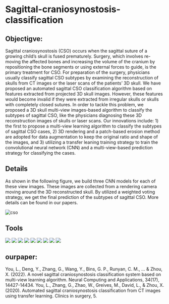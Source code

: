 # Sagittal-craniosynostosis-classification

## Objectigve:
Sagittal craniosynostosis (CSO) occurs when the sagittal suture of a growing child’s skull is fused prematurely. Surgery, which involves re-moving the affected bones and increasing the volume of the cranium by repositioning the bone segments or using external forces to guide, is the primary treatment for CSO. For preparation of the surgery, physicians usually classify sagittal CSO subtypes by examining the reconstruction of skulls from CT images or the laser scans of the patients’ 3D skull. We have proposed an automated sagittal CSO classification algorithm based on features extracted from projected 3D skull images. However, these features would become invalid if they were extracted from irregular skulls or skulls with completely closed sutures. In order to tackle this problem, we proposed a 3D skull multi-view images-based algorithm to classify the subtypes of sagittal CSO, like the physicians diagnosing these 3D reconstruction images of skulls or laser scans. Our innovations include: 1) the first to propose a multi-view learning algorithm to classify the subtypes of sagittal CSO cases, 2) 3D rendering and a patch-based erosion method are adopted for data augmentation to keep the original ratio
and shape of the images, and 3) utilizing a transfer leaning training strategy to train the convolutional neural network (CNN) and a multi-view-based prediction strategy for classifying the cases.
## Details
As shown in the following figure, we build three CNN models for each of these view images. These images are collected from a rendering camera moving around the 3D reconstructed skull. By utilized a weighted voting strategy, we get the final prediction of the subtypes of sagittal CSO. More details can be found in our papers.

![cso](https://github.com/user-attachments/assets/eeb8b331-f794-4972-80d8-d19d8917e846)

## Tools

<img src="https://img.shields.io/badge/-Tensorflow-4D4D4D?&style=for-the-badge&logo=CompTIA&logoColor=white" />
<img src="https://img.shields.io/badge/-OpenCV-006400?&style=for-the-badge&logoColor=white" />
<img src="https://img.shields.io/badge/-3D rendering-000080?&style=for-the-badge&logoColor=white" />
<img src="https://img.shields.io/badge/-3D reconstruction-3776ab?&style=for-the-badge&logo=python&logoColor=white" />
<img src="https://img.shields.io/badge/-Transfer Learning-EF5350?&style=for-the-badge&logo=tensorflow&logoColor=white" />
<img src="https://img.shields.io/badge/-data clearn and preprocessing-EE7600?&style=for-the-badge&logo=pytorch&logoColor=white" />
<img src="https://img.shields.io/badge/-tSNE-0097A7?&style=for-the-badge&logo=postgresql&logoColor=white" />
<img src="https://img.shields.io/badge/-Git-F05032?&style=for-the-badge&logo=git&logoColor=white" />
<img src="https://img.shields.io/badge/-data visualization-3776ab?&style=for-the-badge&logo=python&logoColor=white" />

## ourpaper:
You, L., Deng, Y., Zhang, G., Wang, Y., Bins, G. P., Runyan, C. M., ... & Zhou, X. (2022). A novel sagittal craniosynostosis classification system based on multi-view learning algorithm. Neural Computing and Applications, 34(17), 14427-14434.
You, L., Zhang, G., Zhao, W., Greives, M., David, L., & Zhou, X. (2020). Automated sagittal craniosynostosis classification from CT images using transfer learning. Clinics in surgery, 5.
